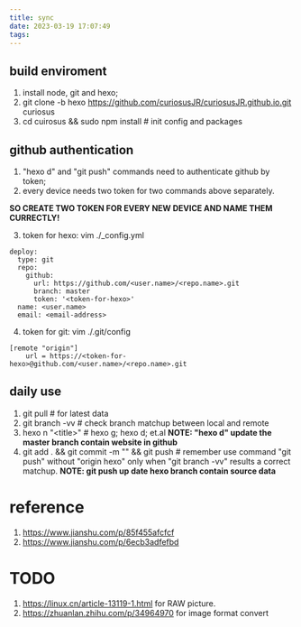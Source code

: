 ```yaml
---
title: sync
date: 2023-03-19 17:07:49
tags:
---
```


## build enviroment
1. install node, git and hexo;
2. git clone -b hexo https://github.com/curiosusJR/curiosusJR.github.io.git curiosus
3. cd cuirosus && sudo npm install # init config and packages

## github authentication
1. "hexo d" and "git push" commands need to authenticate github by token;
2. every device needs two token for two commands above separately. 

**SO CREATE TWO TOKEN FOR EVERY NEW DEVICE AND NAME THEM CURRECTLY!**

3. token for hexo: vim ./_config.yml
```
deploy:
  type: git
  repo:
    github:
      url: https://github.com/<user.name>/<repo.name>.git 
      branch: master
      token: '<token-for-hexo>'
  name: <user.name>
  email: <email-address>
```

4. token for git: vim ./.git/config
```
[remote "origin"]
	url = https://<token-for-hexo>@github.com/<user.name>/<repo.name>.git 
```

## daily use
1. git pull # for latest data
2. git branch -vv # check branch matchup between local and remote
3. hexo n "\<title\>" # hexo g; hexo d; et.al 
**NOTE: "hexo d" update the master branch contain website in github**
4. git add . && git commit -m "<msg>" && git push # remember use command "git push" without "origin hexo" only when "git branch -vv" results a correct matchup. 
**NOTE: git push up date hexo branch contain source data**

# reference
1. https://www.jianshu.com/p/85f455afcfcf
2. https://www.jianshu.com/p/6ecb3adfefbd

# TODO
1. <https://linux.cn/article-13119-1.html> for RAW picture.
2. <https://zhuanlan.zhihu.com/p/34964970> for image format convert
